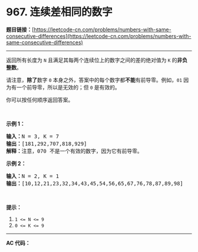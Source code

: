 # 967. 连续差相同的数字

**题目链接：**[https://leetcode-cn.com/problems/numbers-with-same-consecutive-differences](https://leetcode-cn.com/problems/numbers-with-same-consecutive-differences)

---

<div class="content__1Y2H">
 <div class="notranslate">
  <p>返回所有长度为 <code>N</code> 且满足其每两个连续位上的数字之间的差的绝对值为 <code>K</code>&nbsp;的<strong>非负整数</strong>。</p> 
  <p>请注意，<strong>除了</strong>数字 <code>0</code> 本身之外，答案中的每个数字都<strong>不能</strong>有前导零。例如，<code>01</code>&nbsp;因为有一个前导零，所以是无效的；但 <code>0</code>&nbsp;是有效的。</p> 
  <p>你可以按任何顺序返回答案。</p> 
  <p>&nbsp;</p> 
  <p><strong>示例 1：</strong></p> 
  <pre class="language-text"><strong>输入：</strong>N = 3, K = 7
<strong>输出：</strong>[181,292,707,818,929]
<strong>解释：</strong>注意，070 不是一个有效的数字，因为它有前导零。
</pre> 
  <p><strong>示例 2：</strong></p> 
  <pre class="language-text"><strong>输入：</strong>N = 2, K = 1
<strong>输出：</strong>[10,12,21,23,32,34,43,45,54,56,65,67,76,78,87,89,98]</pre> 
  <p>&nbsp;</p> 
  <p><strong>提示：</strong></p> 
  <ol> 
   <li><code>1 &lt;= N &lt;= 9</code></li> 
   <li><code>0 &lt;= K &lt;= 9</code></li> 
  </ol> 
 </div>
</div>

---

**AC 代码：**

```java

```